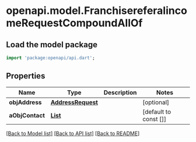# openapi.model.FranchisereferalincomeRequestCompoundAllOf

## Load the model package
```dart
import 'package:openapi/api.dart';
```

## Properties
Name | Type | Description | Notes
------------ | ------------- | ------------- | -------------
**objAddress** | [**AddressRequest**](AddressRequest.md) |  | [optional] 
**aObjContact** | [**List<ContactRequestCompound>**](ContactRequestCompound.md) |  | [default to const []]

[[Back to Model list]](../README.md#documentation-for-models) [[Back to API list]](../README.md#documentation-for-api-endpoints) [[Back to README]](../README.md)


